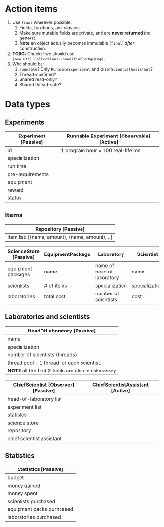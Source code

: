 # Action items

1. Use `final` wherever possible:
    1. Fields, functions, and *classes*.
    2. Make sure mutable fields are private, and are **never returned** (no getters).
    3. **Note** an object actually becomes immutable (`final`) *after* construction.
2. **TODO:** Check if we should use `java.util.Collections.unmodifiableMap(Map)`.
3. Who should be:
    1. `runnable`? Only `RunnableExperiment` and `ChiefScientistAssistant`?
    2. Thread-confined?
    3. Shared read-only?
    4. Shared thread-safe?

# Data types

## Experiments

Experiment \[Passive\] | Runnable Experiment \[Observable\] \[Active\] |
---------------------- | --------------------------------------------- |
id                     | 1 program hour = 100 real-life ms             |
specialization         |                                               |
run time               |                                               |
pre-requirements       |                                               |
equipment              |                                               |
reward                 |                                               |
status                 |                                               |

## Items

Repository \[Passive\]                          |
----------------------                          |
item list: [(name, amount), (name, amount), ..] |


ScienceStore \[Passive\] | EquipmentPackage | Laboratory                 | Scientist      |
------------------------ | ---------------- | ----------                 | ---------      |
equipment packages       | name             | name of head of laboratory | name           |
scientists               | # of items       | specialization             | specialization |
laboratories             | total cost       | number of scientists       | cost           |

## Laboratories and scientists

HeadOfLaboratory \[Passive\]                             |
----------------------------                             |
name                                                     |
specialization                                           |
number of scientists (threads)                           |
thread pool - 1 thread for each scientist.               |
**NOTE** all the first 3 fields are also in `Laboratory` |


ChiefScientist \[Observer\] \[Passive\] | ChiefScientistAssistant \[Active\] |
--------------------------------------- | ---------------------------------- |
head-of-laboratory list                 |                                    |
experiment list                         |                                    |
statistcs                               |                                    |
science store                           |                                    |
repository                              |                                    |
chief scientist assistant               |                                    |

## Statistics

Statistics \[Passive\]    |
----------------------    |
budget                    |
money gained              |
money spent               |
scientists purchased      |
equipment packs purhcased |
laboratories purchased    |
